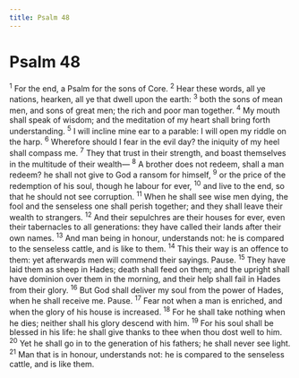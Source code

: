 ```yaml
---
title: Psalm 48
---
```

# Psalm 48

<sup>1</sup> For the end, a Psalm for the sons of Core. <sup>2</sup> Hear these words, all ye nations, hearken, all ye that dwell upon the earth: <sup>3</sup> both the sons of mean men, and sons of great men; the rich and poor man together. <sup>4</sup> My mouth shall speak of wisdom; and the meditation of my heart shall bring forth understanding. <sup>5</sup> I will incline mine ear to a parable: I will open my riddle on the harp. <sup>6</sup> Wherefore should I fear in the evil day? the iniquity of my heel shall compass me. <sup>7</sup> They that trust in their strength, and boast themselves in the multitude of their wealth— <sup>8</sup> A brother does not redeem, shall a man redeem? he shall not give to God a ransom for himself, <sup>9</sup> or the price of the redemption of his soul, though he labour for ever, <sup>10</sup> and live to the end, so that he should not see corruption. <sup>11</sup> When he shall see wise men dying, the fool and the senseless one shall perish together; and they shall leave their wealth to strangers. <sup>12</sup> And their sepulchres are their houses for ever, even their tabernacles to all generations: they have called their lands after their own names. <sup>13</sup> And man being in honour, understands not: he is compared to the senseless cattle, and is like to them. <sup>14</sup> This their way is an offence to them: yet afterwards men will commend their sayings. Pause. <sup>15</sup> They have laid them as sheep in Hades; death shall feed on them; and the upright shall have dominion over them in the morning, and their help shall fail in Hades from their glory. <sup>16</sup> But God shall deliver my soul from the power of Hades, when he shall receive me. Pause. <sup>17</sup> Fear not when a man is enriched, and when the glory of his house is increased. <sup>18</sup> For he shall take nothing when he dies; neither shall his glory descend with him. <sup>19</sup> For his soul shall be blessed in his life: he shall give thanks to thee when thou dost well to him. <sup>20</sup> Yet he shall go in to the generation of his fathers; he shall never see light. <sup>21</sup> Man that is in honour, understands not: he is compared to the senseless cattle, and is like them. 